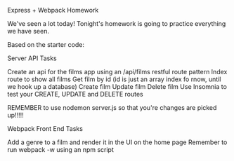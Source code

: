 Express + Webpack Homework

We've seen a lot today! Tonight's homework is going to practice everything we have seen.

Based on the starter code:

Server API Tasks

Create an api for the films app using an /api/films restful route pattern
Index route to show all films
Get film by id (id is just an array index fo rnow, until we hook up a database)
Create film
Update film
Delete film
Use Insomnia to test your CREATE, UPDATE and DELETE routes

REMEMBER to use nodemon server.js so that you're changes are picked up!!!!!

Webpack Front End Tasks

Add a genre to a film and render it in the UI on the home page
Remember to run webpack -w using an npm script
